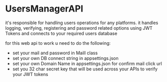 # UsersManagerAPI
it's responsible for handling users operations for any platforms. it handles logging, verifying, registering and password related options using JWT Tokens and connects to your required users database

for this web api to work u need to do the following:
- set your mail and password in Maill class
- set your own DB connect string in appsettings.json
- set your own Domain Name in appsettings.json for confirm mail click url
- set you 32 char secret key that will be used across your APIs to verify your JWT tokens
